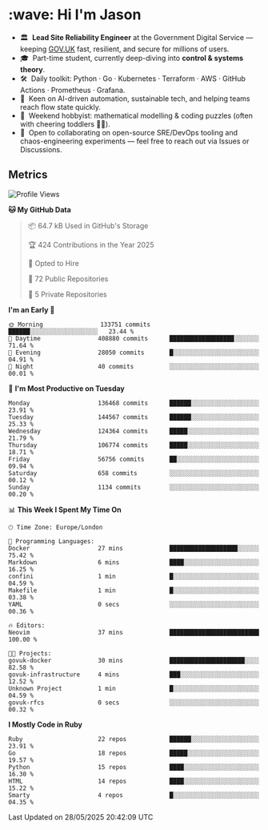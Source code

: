 <h1 align="left" id="jason-title">:wave: Hi I'm Jason</h1>

- 🏛️ &nbsp;**Lead Site Reliability Engineer** at the Government Digital Service — keeping [GOV.UK](https://www.gov.uk/) fast, resilient, and secure for millions of users.  
- 🎓 &nbsp;Part-time student, currently deep-diving into **control & systems theory**.  
- 🛠️ &nbsp;Daily toolkit: Python · Go · Kubernetes · Terraform · AWS · GitHub Actions · Prometheus · Grafana.  
- 🌱 &nbsp;Keen on AI-driven automation, sustainable tech, and helping teams reach flow state quickly.  
- 🧩 &nbsp;Weekend hobbyist: mathematical modelling & coding puzzles (often with cheering toddlers 👶👶). 
- 🤝 &nbsp;Open to collaborating on open-source SRE/DevOps tooling and chaos-engineering experiments — feel free to reach out via Issues or Discussions.


<h2>Metrics</h2>

<!--START_SECTION:waka-->
![Profile Views](http://img.shields.io/badge/Profile%20Views-5-blue)

**🐱 My GitHub Data** 

> 📦 64.7 kB Used in GitHub's Storage 
 > 
> 🏆 424 Contributions in the Year 2025
 > 
> 💼 Opted to Hire
 > 
> 📜 72 Public Repositories 
 > 
> 🔑 5 Private Repositories 
 > 
**I'm an Early 🐤** 

```text
🌞 Morning                133751 commits      ██████░░░░░░░░░░░░░░░░░░░   23.44 % 
🌆 Daytime                408880 commits      ██████████████████░░░░░░░   71.64 % 
🌃 Evening                28050 commits       █░░░░░░░░░░░░░░░░░░░░░░░░   04.91 % 
🌙 Night                  40 commits          ░░░░░░░░░░░░░░░░░░░░░░░░░   00.01 % 
```
📅 **I'm Most Productive on Tuesday** 

```text
Monday                   136468 commits      ██████░░░░░░░░░░░░░░░░░░░   23.91 % 
Tuesday                  144567 commits      ██████░░░░░░░░░░░░░░░░░░░   25.33 % 
Wednesday                124364 commits      █████░░░░░░░░░░░░░░░░░░░░   21.79 % 
Thursday                 106774 commits      █████░░░░░░░░░░░░░░░░░░░░   18.71 % 
Friday                   56756 commits       ██░░░░░░░░░░░░░░░░░░░░░░░   09.94 % 
Saturday                 658 commits         ░░░░░░░░░░░░░░░░░░░░░░░░░   00.12 % 
Sunday                   1134 commits        ░░░░░░░░░░░░░░░░░░░░░░░░░   00.20 % 
```


📊 **This Week I Spent My Time On** 

```text
🕑︎ Time Zone: Europe/London

💬 Programming Languages: 
Docker                   27 mins             ███████████████████░░░░░░   75.42 % 
Markdown                 6 mins              ████░░░░░░░░░░░░░░░░░░░░░   16.25 % 
confini                  1 min               █░░░░░░░░░░░░░░░░░░░░░░░░   04.59 % 
Makefile                 1 min               █░░░░░░░░░░░░░░░░░░░░░░░░   03.38 % 
YAML                     0 secs              ░░░░░░░░░░░░░░░░░░░░░░░░░   00.36 % 

🔥 Editors: 
Neovim                   37 mins             █████████████████████████   100.00 % 

🐱‍💻 Projects: 
govuk-docker             30 mins             █████████████████████░░░░   82.58 % 
govuk-infrastructure     4 mins              ███░░░░░░░░░░░░░░░░░░░░░░   12.52 % 
Unknown Project          1 min               █░░░░░░░░░░░░░░░░░░░░░░░░   04.59 % 
govuk-rfcs               0 secs              ░░░░░░░░░░░░░░░░░░░░░░░░░   00.32 % 
```

**I Mostly Code in Ruby** 

```text
Ruby                     22 repos            ██████░░░░░░░░░░░░░░░░░░░   23.91 % 
Go                       18 repos            █████░░░░░░░░░░░░░░░░░░░░   19.57 % 
Python                   15 repos            ████░░░░░░░░░░░░░░░░░░░░░   16.30 % 
HTML                     14 repos            ████░░░░░░░░░░░░░░░░░░░░░   15.22 % 
Smarty                   4 repos             █░░░░░░░░░░░░░░░░░░░░░░░░   04.35 % 
```




 Last Updated on 28/05/2025 20:42:09 UTC
<!--END_SECTION:waka-->

<!-- links -->

[issues page]: https://github.com/jasonBirchall/jasonBirchall/issues "jasonBirchall/issues"

